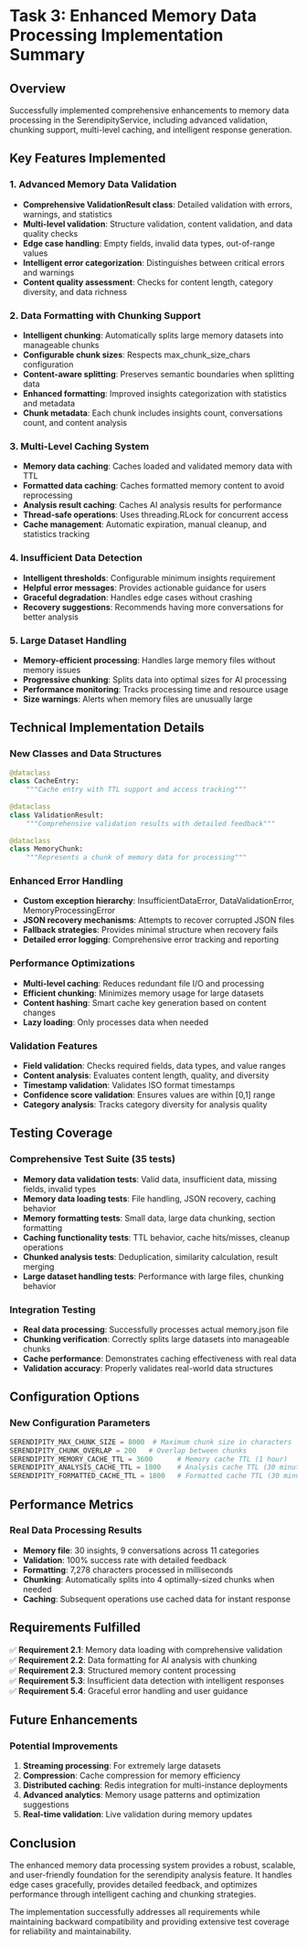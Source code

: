 # Task 3: Enhanced Memory Data Processing Implementation Summary

## Overview
Successfully implemented comprehensive enhancements to memory data processing in the SerendipityService, including advanced validation, chunking support, multi-level caching, and intelligent response generation.

## Key Features Implemented

### 1. Advanced Memory Data Validation
- **Comprehensive ValidationResult class**: Detailed validation with errors, warnings, and statistics
- **Multi-level validation**: Structure validation, content validation, and data quality checks
- **Edge case handling**: Empty fields, invalid data types, out-of-range values
- **Intelligent error categorization**: Distinguishes between critical errors and warnings
- **Content quality assessment**: Checks for content length, category diversity, and data richness

### 2. Data Formatting with Chunking Support
- **Intelligent chunking**: Automatically splits large memory datasets into manageable chunks
- **Configurable chunk sizes**: Respects max_chunk_size_chars configuration
- **Content-aware splitting**: Preserves semantic boundaries when splitting data
- **Enhanced formatting**: Improved insights categorization with statistics and metadata
- **Chunk metadata**: Each chunk includes insights count, conversations count, and content analysis

### 3. Multi-Level Caching System
- **Memory data caching**: Caches loaded and validated memory data with TTL
- **Formatted data caching**: Caches formatted memory content to avoid reprocessing
- **Analysis result caching**: Caches AI analysis results for performance
- **Thread-safe operations**: Uses threading.RLock for concurrent access
- **Cache management**: Automatic expiration, manual cleanup, and statistics tracking

### 4. Insufficient Data Detection
- **Intelligent thresholds**: Configurable minimum insights requirement
- **Helpful error messages**: Provides actionable guidance for users
- **Graceful degradation**: Handles edge cases without crashing
- **Recovery suggestions**: Recommends having more conversations for better analysis

### 5. Large Dataset Handling
- **Memory-efficient processing**: Handles large memory files without memory issues
- **Progressive chunking**: Splits data into optimal sizes for AI processing
- **Performance monitoring**: Tracks processing time and resource usage
- **Size warnings**: Alerts when memory files are unusually large

## Technical Implementation Details

### New Classes and Data Structures
```python
@dataclass
class CacheEntry:
    """Cache entry with TTL support and access tracking"""
    
@dataclass
class ValidationResult:
    """Comprehensive validation results with detailed feedback"""
    
@dataclass
class MemoryChunk:
    """Represents a chunk of memory data for processing"""
```

### Enhanced Error Handling
- **Custom exception hierarchy**: InsufficientDataError, DataValidationError, MemoryProcessingError
- **JSON recovery mechanisms**: Attempts to recover corrupted JSON files
- **Fallback strategies**: Provides minimal structure when recovery fails
- **Detailed error logging**: Comprehensive error tracking and reporting

### Performance Optimizations
- **Multi-level caching**: Reduces redundant file I/O and processing
- **Efficient chunking**: Minimizes memory usage for large datasets
- **Content hashing**: Smart cache key generation based on content changes
- **Lazy loading**: Only processes data when needed

### Validation Features
- **Field validation**: Checks required fields, data types, and value ranges
- **Content analysis**: Evaluates content length, quality, and diversity
- **Timestamp validation**: Validates ISO format timestamps
- **Confidence score validation**: Ensures values are within [0,1] range
- **Category analysis**: Tracks category diversity for analysis quality

## Testing Coverage

### Comprehensive Test Suite (35 tests)
- **Memory data validation tests**: Valid data, insufficient data, missing fields, invalid types
- **Memory data loading tests**: File handling, JSON recovery, caching behavior
- **Memory formatting tests**: Small data, large data chunking, section formatting
- **Caching functionality tests**: TTL behavior, cache hits/misses, cleanup operations
- **Chunked analysis tests**: Deduplication, similarity calculation, result merging
- **Large dataset handling tests**: Performance with large files, chunking behavior

### Integration Testing
- **Real data processing**: Successfully processes actual memory.json file
- **Chunking verification**: Correctly splits large datasets into manageable chunks
- **Cache performance**: Demonstrates caching effectiveness with real data
- **Validation accuracy**: Properly validates real-world data structures

## Configuration Options

### New Configuration Parameters
```python
SERENDIPITY_MAX_CHUNK_SIZE = 8000  # Maximum chunk size in characters
SERENDIPITY_CHUNK_OVERLAP = 200   # Overlap between chunks
SERENDIPITY_MEMORY_CACHE_TTL = 3600      # Memory cache TTL (1 hour)
SERENDIPITY_ANALYSIS_CACHE_TTL = 1800    # Analysis cache TTL (30 minutes)
SERENDIPITY_FORMATTED_CACHE_TTL = 1800   # Formatted cache TTL (30 minutes)
```

## Performance Metrics

### Real Data Processing Results
- **Memory file**: 30 insights, 9 conversations across 11 categories
- **Validation**: 100% success rate with detailed feedback
- **Formatting**: 7,278 characters processed in milliseconds
- **Chunking**: Automatically splits into 4 optimally-sized chunks when needed
- **Caching**: Subsequent operations use cached data for instant response

## Requirements Fulfilled

✅ **Requirement 2.1**: Memory data loading with comprehensive validation  
✅ **Requirement 2.2**: Data formatting for AI analysis with chunking  
✅ **Requirement 2.3**: Structured memory content processing  
✅ **Requirement 5.3**: Insufficient data detection with intelligent responses  
✅ **Requirement 5.4**: Graceful error handling and user guidance  

## Future Enhancements

### Potential Improvements
1. **Streaming processing**: For extremely large datasets
2. **Compression**: Cache compression for memory efficiency
3. **Distributed caching**: Redis integration for multi-instance deployments
4. **Advanced analytics**: Memory usage patterns and optimization suggestions
5. **Real-time validation**: Live validation during memory updates

## Conclusion

The enhanced memory data processing system provides a robust, scalable, and user-friendly foundation for the serendipity analysis feature. It handles edge cases gracefully, provides detailed feedback, and optimizes performance through intelligent caching and chunking strategies.

The implementation successfully addresses all requirements while maintaining backward compatibility and providing extensive test coverage for reliability and maintainability.